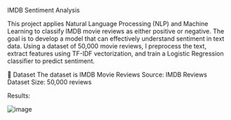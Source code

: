 IMDB Sentiment Analysis

This project applies Natural Language Processing (NLP) and Machine Learning to classify IMDB movie reviews as either positive or negative. 
The goal is to develop a model that can effectively understand sentiment in text data.
Using a dataset of 50,000 movie reviews, I preprocess the text, extract features using TF-IDF vectorization, and train a Logistic Regression classifier to predict sentiment.



📂 Dataset
The dataset is IMDB Movie Reviews
Source: IMDB Reviews Dataset
Size: 50,000 reviews 

Results:

![image](https://github.com/user-attachments/assets/ba0cf963-bf74-4a33-a473-151975fe80e7)
